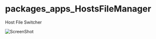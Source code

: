 packages_apps_HostsFileManager
==============================

Host File Switcher

![ScreenShot](http://s22.postimg.org/y75j10mox/Screenshot_2013_09_30_15_37_04.png)
